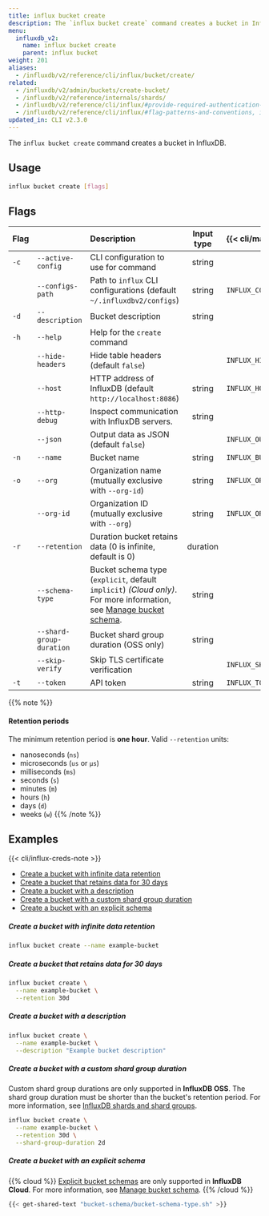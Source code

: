 ```yaml
---
title: influx bucket create
description: The `influx bucket create` command creates a bucket in InfluxDB.
menu:
  influxdb_v2:
    name: influx bucket create
    parent: influx bucket
weight: 201
aliases:
  - /influxdb/v2/reference/cli/influx/bucket/create/
related:
  - /influxdb/v2/admin/buckets/create-bucket/
  - /influxdb/v2/reference/internals/shards/
  - /influxdb/v2/reference/cli/influx/#provide-required-authentication-credentials, influx CLI—Provide required authentication credentials
  - /influxdb/v2/reference/cli/influx/#flag-patterns-and-conventions, influx CLI—Flag patterns and conventions
updated_in: CLI v2.3.0
---
```


The `influx bucket create` command creates a bucket in InfluxDB.

## Usage

```sh
influx bucket create [flags]
```

## Flags

| Flag |                          | Description                                                                                                                                                                 | Input type | {{< cli/mapped >}}    |
| :--- | :----------------------- | :-------------------------------------------------------------------------------------------------------------------------------------------------------------------------- | :--------: | :-------------------- |
| `-c` | `--active-config`        | CLI configuration to use for command                                                                                                                                        |   string   |                       |
|      | `--configs-path`         | Path to `influx` CLI configurations (default `~/.influxdbv2/configs`)                                                                                                       |   string   | `INFLUX_CONFIGS_PATH` |
| `-d` | `--description`          | Bucket description                                                                                                                                                          |   string   |                       |
| `-h` | `--help`                 | Help for the `create` command                                                                                                                                               |            |                       |
|      | `--hide-headers`         | Hide table headers (default `false`)                                                                                                                                        |            | `INFLUX_HIDE_HEADERS` |
|      | `--host`                 | HTTP address of InfluxDB (default `http://localhost:8086`)                                                                                                                  |   string   | `INFLUX_HOST`         |
|      | `--http-debug`           | Inspect communication with InfluxDB servers.                                                                                                                                |   string   |                       |
|      | `--json`                 | Output data as JSON (default `false`)                                                                                                                                       |            | `INFLUX_OUTPUT_JSON`  |
| `-n` | `--name`                 | Bucket name                                                                                                                                                                 |   string   | `INFLUX_BUCKET_NAME`  |
| `-o` | `--org`                  | Organization name (mutually exclusive with `--org-id`)                                                                                                                      |   string   | `INFLUX_ORG`          |
|      | `--org-id`               | Organization ID (mutually exclusive with `--org`)                                                                                                                           |   string   | `INFLUX_ORG_ID`       |
| `-r` | `--retention`            | Duration bucket retains data (0 is infinite, default is 0)                                                                                                                  |  duration  |                       |
|      | `--schema-type`          | Bucket schema type (`explicit`, default `implicit`) _(Cloud only)_. For more information, see [Manage bucket schema](/influxdb/cloud/admin/buckets/bucket-schema/). |   string   |                       |
|      | `--shard-group-duration` | Bucket shard group duration (OSS only)                                                                                                                                      |   string   |                       |
|      | `--skip-verify`          | Skip TLS certificate verification                                                                                                                                           |            | `INFLUX_SKIP_VERIFY`  |
| `-t` | `--token`                | API token                                                                                                                                                                   |   string   | `INFLUX_TOKEN`        |

{{% note %}}
#### Retention periods
The minimum retention period is **one hour**. Valid `--retention` units:

- nanoseconds (`ns`)
- microseconds (`us` or `µs`)
- milliseconds (`ms`)
- seconds (`s`)
- minutes (`m`)
- hours (`h`)
- days (`d`)
- weeks (`w`)
{{% /note %}}

## Examples

{{< cli/influx-creds-note >}}

- [Create a bucket with infinite data retention](#create-a-bucket-with-infinite-data-retention)
- [Create a bucket that retains data for 30 days](#create-a-bucket-that-retains-data-for-30-days)
- [Create a bucket with a description](#create-a-bucket-with-a-description)
- [Create a bucket with a custom shard group duration](#create-a-bucket-with-a-custom-shard-group-duration)
- [Create a bucket with an explicit schema](#create-a-bucket-with-an-explicit-schema)

##### Create a bucket with infinite data retention

```sh
influx bucket create --name example-bucket
```

##### Create a bucket that retains data for 30 days

```sh
influx bucket create \
  --name example-bucket \
  --retention 30d
```

##### Create a bucket with a description

```sh
influx bucket create \
  --name example-bucket \
  --description "Example bucket description"
```

##### Create a bucket with a custom shard group duration

Custom shard group durations are only supported in **InfluxDB OSS**.
The shard group duration must be shorter than the bucket's retention period. For more information, see [InfluxDB shards and shard groups](/influxdb/v2/reference/internals/shards/).

```sh
influx bucket create \
  --name example-bucket \
  --retention 30d \
  --shard-group-duration 2d
```

##### Create a bucket with an explicit schema

{{% cloud %}}
[Explicit bucket schemas](/influxdb/cloud/reference/cli/influx/bucket-schema) are only
supported in **InfluxDB Cloud**.
For more information, see [Manage bucket schema](/influxdb/cloud/admin/buckets/bucket-schema/).
{{% /cloud %}}

```sh
{{< get-shared-text "bucket-schema/bucket-schema-type.sh" >}}
```
